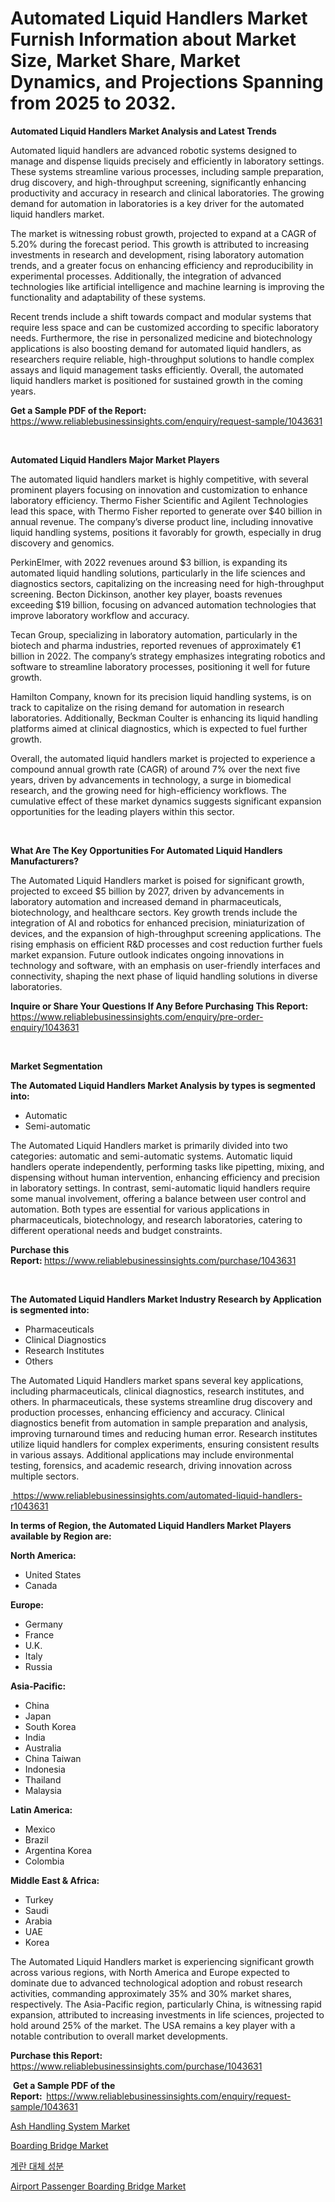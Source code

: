 <p><h1>Automated Liquid Handlers Market Furnish Information about Market Size, Market Share, Market Dynamics, and Projections Spanning from 2025 to 2032.</h1></p><p><strong>Automated Liquid Handlers Market Analysis and Latest Trends</strong></p>
<p><p>Automated liquid handlers are advanced robotic systems designed to manage and dispense liquids precisely and efficiently in laboratory settings. These systems streamline various processes, including sample preparation, drug discovery, and high-throughput screening, significantly enhancing productivity and accuracy in research and clinical laboratories. The growing demand for automation in laboratories is a key driver for the automated liquid handlers market.</p><p>The market is witnessing robust growth, projected to expand at a CAGR of 5.20% during the forecast period. This growth is attributed to increasing investments in research and development, rising laboratory automation trends, and a greater focus on enhancing efficiency and reproducibility in experimental processes. Additionally, the integration of advanced technologies like artificial intelligence and machine learning is improving the functionality and adaptability of these systems.</p><p>Recent trends include a shift towards compact and modular systems that require less space and can be customized according to specific laboratory needs. Furthermore, the rise in personalized medicine and biotechnology applications is also boosting demand for automated liquid handlers, as researchers require reliable, high-throughput solutions to handle complex assays and liquid management tasks efficiently. Overall, the automated liquid handlers market is positioned for sustained growth in the coming years.</p></p>
<p><strong>Get a Sample PDF of the Report:&nbsp;</strong> <a href="https://www.reliablebusinessinsights.com/enquiry/request-sample/1043631?utm_campaign=97&utm_medium=2&utm_source=Github&utm_content=ia&utm_term=16022025&utm_id=automated-liquid-handlers">https://www.reliablebusinessinsights.com/enquiry/request-sample/1043631</a></p>
<p>&nbsp;</p>
<p><strong>Automated Liquid Handlers Major Market Players</strong></p>
<p><p>The automated liquid handlers market is highly competitive, with several prominent players focusing on innovation and customization to enhance laboratory efficiency. Thermo Fisher Scientific and Agilent Technologies lead this space, with Thermo Fisher reported to generate over $40 billion in annual revenue. The company’s diverse product line, including innovative liquid handling systems, positions it favorably for growth, especially in drug discovery and genomics.</p><p>PerkinElmer, with 2022 revenues around $3 billion, is expanding its automated liquid handling solutions, particularly in the life sciences and diagnostics sectors, capitalizing on the increasing need for high-throughput screening. Becton Dickinson, another key player, boasts revenues exceeding $19 billion, focusing on advanced automation technologies that improve laboratory workflow and accuracy.</p><p>Tecan Group, specializing in laboratory automation, particularly in the biotech and pharma industries, reported revenues of approximately €1 billion in 2022. The company’s strategy emphasizes integrating robotics and software to streamline laboratory processes, positioning it well for future growth.</p><p>Hamilton Company, known for its precision liquid handling systems, is on track to capitalize on the rising demand for automation in research laboratories. Additionally, Beckman Coulter is enhancing its liquid handling platforms aimed at clinical diagnostics, which is expected to fuel further growth.</p><p>Overall, the automated liquid handlers market is projected to experience a compound annual growth rate (CAGR) of around 7% over the next five years, driven by advancements in technology, a surge in biomedical research, and the growing need for high-efficiency workflows. The cumulative effect of these market dynamics suggests significant expansion opportunities for the leading players within this sector.</p></p>
<p>&nbsp;</p>
<p><strong>What Are The Key Opportunities For Automated Liquid Handlers Manufacturers?</strong></p>
<p><p>The Automated Liquid Handlers market is poised for significant growth, projected to exceed $5 billion by 2027, driven by advancements in laboratory automation and increased demand in pharmaceuticals, biotechnology, and healthcare sectors. Key growth trends include the integration of AI and robotics for enhanced precision, miniaturization of devices, and the expansion of high-throughput screening applications. The rising emphasis on efficient R&D processes and cost reduction further fuels market expansion. Future outlook indicates ongoing innovations in technology and software, with an emphasis on user-friendly interfaces and connectivity, shaping the next phase of liquid handling solutions in diverse laboratories.</p></p>
<p><strong>Inquire or Share Your Questions If Any Before Purchasing This Report:</strong> <a href="https://www.reliablebusinessinsights.com/enquiry/pre-order-enquiry/1043631?utm_campaign=97&utm_medium=2&utm_source=Github&utm_content=ia&utm_term=16022025&utm_id=automated-liquid-handlers">https://www.reliablebusinessinsights.com/enquiry/pre-order-enquiry/1043631</a></p>
<p>&nbsp;</p>
<p><strong>Market Segmentation</strong></p>
<p><strong>The Automated Liquid Handlers Market Analysis by types is segmented into:</strong></p>
<p><ul><li>Automatic</li><li>Semi-automatic</li></ul></p>
<p><p>The Automated Liquid Handlers market is primarily divided into two categories: automatic and semi-automatic systems. Automatic liquid handlers operate independently, performing tasks like pipetting, mixing, and dispensing without human intervention, enhancing efficiency and precision in laboratory settings. In contrast, semi-automatic liquid handlers require some manual involvement, offering a balance between user control and automation. Both types are essential for various applications in pharmaceuticals, biotechnology, and research laboratories, catering to different operational needs and budget constraints.</p></p>
<p><strong>Purchase this Report:&nbsp;</strong><a href="https://www.reliablebusinessinsights.com/purchase/1043631?utm_campaign=97&utm_medium=2&utm_source=Github&utm_content=ia&utm_term=16022025&utm_id=automated-liquid-handlers">https://www.reliablebusinessinsights.com/purchase/1043631</a></p>
<p>&nbsp;</p>
<p><strong>The Automated Liquid Handlers Market Industry Research by Application is segmented into:</strong></p>
<p><ul><li>Pharmaceuticals</li><li>Clinical Diagnostics</li><li>Research Institutes</li><li>Others</li></ul></p>
<p><p>The Automated Liquid Handlers market spans several key applications, including pharmaceuticals, clinical diagnostics, research institutes, and others. In pharmaceuticals, these systems streamline drug discovery and production processes, enhancing efficiency and accuracy. Clinical diagnostics benefit from automation in sample preparation and analysis, improving turnaround times and reducing human error. Research institutes utilize liquid handlers for complex experiments, ensuring consistent results in various assays. Additional applications may include environmental testing, forensics, and academic research, driving innovation across multiple sectors.</p></p>
<p><a href="https://www.reliablebusinessinsights.com/automated-liquid-handlers-r1043631?utm_campaign=97&utm_medium=2&utm_source=Github&utm_content=ia&utm_term=16022025&utm_id=automated-liquid-handlers">&nbsp;https://www.reliablebusinessinsights.com/automated-liquid-handlers-r1043631</a></p>
<p><strong>In terms of Region, the Automated Liquid Handlers Market Players available by Region are:</strong></p>
<p>
    <p> <strong> North America: </strong>
        <ul>
            <li>United States</li>
            <li>Canada</li>
        </ul>
        </p> 
    <p> <strong> Europe: </strong>
        <ul>
            <li>Germany</li>
            <li>France</li>
            <li>U.K.</li>
            <li>Italy</li>
            <li>Russia</li>
        </ul>
        </p> 
    <p> <strong> Asia-Pacific: </strong>
        <ul>
            <li>China</li>
            <li>Japan</li>
            <li>South Korea</li>
            <li>India</li>
            <li>Australia</li>
            <li>China Taiwan</li>
            <li>Indonesia</li>
            <li>Thailand</li>
            <li>Malaysia</li>
        </ul>
        </p> 
    <p> <strong> Latin America: </strong>
        <ul>
            <li>Mexico</li>
            <li>Brazil</li>
            <li>Argentina Korea</li>
            <li>Colombia</li>
        </ul>
        </p> 
    <p> <strong> Middle East & Africa: </strong>
        <ul>
            <li>Turkey</li>
            <li>Saudi</li>
            <li>Arabia</li>
            <li>UAE</li>
            <li>Korea</li>
        </ul>
    </p>
    </p>
<p><p>The Automated Liquid Handlers market is experiencing significant growth across various regions, with North America and Europe expected to dominate due to advanced technological adoption and robust research activities, commanding approximately 35% and 30% market shares, respectively. The Asia-Pacific region, particularly China, is witnessing rapid expansion, attributed to increasing investments in life sciences, projected to hold around 25% of the market. The USA remains a key player with a notable contribution to overall market developments.</p></p>
<p><strong>Purchase this Report: </strong><a href="https://www.reliablebusinessinsights.com/purchase/1043631?utm_campaign=97&utm_medium=2&utm_source=Github&utm_content=ia&utm_term=16022025&utm_id=automated-liquid-handlers">https://www.reliablebusinessinsights.com/purchase/1043631</a></p>
<p>&nbsp;<strong>Get a Sample PDF of the Report:&nbsp;&nbsp;</strong><a href="https://www.reliablebusinessinsights.com/enquiry/request-sample/1043631?utm_campaign=97&utm_medium=2&utm_source=Github&utm_content=ia&utm_term=16022025&utm_id=automated-liquid-handlers">https://www.reliablebusinessinsights.com/enquiry/request-sample/1043631</a></p>
<p><strong></strong></p>
<p><p><a href="https://github.com/boyertrull4r/Market-Research-Report-List-1/blob/main/ash-handling-system-market.md?utm_campaign=97&utm_medium=2&utm_source=Github&utm_content=ia&utm_term=16022025&utm_id=automated-liquid-handlers">Ash Handling System Market</a></p><p><a href="https://github.com/lillybosakoi/Market-Research-Report-List-1/blob/main/boarding-bridge-market.md?utm_campaign=97&utm_medium=2&utm_source=Github&utm_content=ia&utm_term=16022025&utm_id=automated-liquid-handlers">Boarding Bridge Market</a></p><p><a href="https://github.com/sougarounis/Market-Research-Report-List-7/blob/main/464700337419.md?utm_campaign=97&utm_medium=2&utm_source=Github&utm_content=ia&utm_term=16022025&utm_id=automated-liquid-handlers">계란 대체 성분</a></p><p><a href="https://github.com/joshuagarcia509/Market-Research-Report-List-1/blob/main/airport-passenger-boarding-bridge-market.md?utm_campaign=97&utm_medium=2&utm_source=Github&utm_content=ia&utm_term=16022025&utm_id=automated-liquid-handlers">Airport Passenger Boarding Bridge Market</a></p></p>